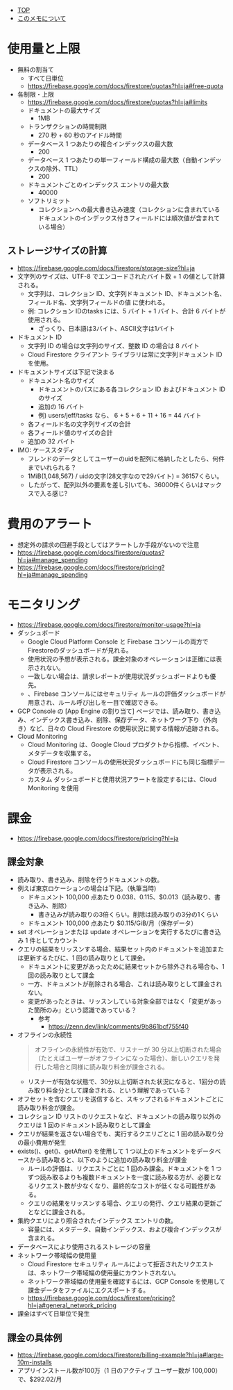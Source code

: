 - [TOP](./README.md)
- [このメモについて](../README.md)

# 使用量と上限
* 無料の割当て
    * すべて日単位
    * https://firebase.google.com/docs/firestore/quotas?hl=ja#free-quota
* 各制限・上限
    * https://firebase.google.com/docs/firestore/quotas?hl=ja#limits
    * ドキュメントの最大サイズ
        * 1MB
    * トランザクションの時間制限
        * 270 秒 + 60 秒のアイドル時間
    * データベース 1 つあたりの複合インデックスの最大数
        * 200
    * データベース 1 つあたりの単一フィールド構成の最大数（自動インデックスの除外、TTL）
        * 200
    * ドキュメントごとのインデックス エントリの最大数
        * 40000
    * ソフトリミット
        * コレクションへの最大書き込み速度（コレクションに含まれているドキュメントのインデックス付きフィールドには順次値が含まれている場合）
## ストレージサイズの計算
* https://firebase.google.com/docs/firestore/storage-size?hl=ja
* 文字列のサイズは、UTF-8 でエンコードされたバイト数 + 1 の値として計算される。
    * 文字列は、コレクション ID、文字列ドキュメント ID、ドキュメント名、フィールド名、文字列フィールドの値 に使われる。
    * 例: コレクション IDのtasks には、5 バイト + 1 バイト、合計 6 バイトが使用される。
        * ざっくり、日本語は3バイト、ASCII文字は1バイト
* ドキュメント ID 
    * 文字列 ID の場合は文字列のサイズ、整数 ID の場合は 8 バイト
    * Cloud Firestore クライアント ライブラリは常に文字列ドキュメント ID を使用。
* ドキュメントサイズは下記で決まる
    * ドキュメント名のサイズ
        * ドキュメントのパスにある各コレクション ID およびドキュメント ID のサイズ
        * 追加の 16 バイト
        * 例) users/jeff/tasks なら、 6 + 5 + 6 + 11 + 16 = 44 バイト
    * 各フィールド名の文字列サイズの合計
    * 各フィールド値のサイズの合計
    * 追加の 32 バイト
* IMO: ケーススタディ
    * フレンドのデータとしてユーザーのuidを配列に格納したとしたら、何件までいれられる？
    * 1MiB(1,048,567) /  uidの文字(28文字なので29バイト) = 36157くらい。
    * したがって、配列以外の要素を差し引いても、36000件くらいはマックスで入る感じ?



# 費用のアラート
* 想定外の請求の回避手段としてはアラートしか手段がないので注意
* https://firebase.google.com/docs/firestore/quotas?hl=ja#manage_spending
* https://firebase.google.com/docs/firestore/pricing?hl=ja#manage_spending

# モニタリング
* https://firebase.google.com/docs/firestore/monitor-usage?hl=ja
* ダッシュボード
    * Google Cloud Platform Console と Firebase コンソールの両方でFirestoreのダッシュボードが見れる。
    * 使用状況の予想が表示される。課金対象のオペレーションは正確には表示されない。
    * 一致しない場合は、請求レポートが使用状況ダッシュボードよりも優先。
    * 、Firebase コンソールにはセキュリティ ルールの評価ダッシュボードが用意され、ルール呼び出しを一目で確認できる。
* GCP Console の [App Engine の割り当て] ページでは、読み取り、書き込み、インデックス書き込み、削除、保存データ、ネットワーク下り（外向き）など、日々の Cloud Firestore の使用状況に関する情報が追跡される。
* Cloud Monitoring
    * Cloud Monitoring は、Google Cloud プロダクトから指標、イベント、メタデータを収集する。
    * Cloud Firestore コンソールの使用状況ダッシュボードにも同じ指標データが表示される。
    * カスタム ダッシュボードと使用状況アラートを設定するには、Cloud Monitoring を使用

# 課金
* https://firebase.google.com/docs/firestore/pricing?hl=ja
## 課金対象
* 読み取り、書き込み、削除を行うドキュメントの数。
* 例えば東京ロケーションの場合は下記。（執筆当時)
    * ドキュメント 100,000 点あたり $0.038、$0.115、$0.013（読み取り、書き込み、削除）
        * 書き込みが読み取りの3倍くらい。削除は読み取りの3分の1くらい
    * ドキュメント 100,000 点あたり $0.115/GiB/月（保存データ）
* set オペレーションまたは update オペレーションを実行するたびに書き込み 1 件としてカウント
* クエリの結果をリッスンする場合、結果セット内のドキュメントを追加または更新するたびに、1 回の読み取りとして課金。
    * ドキュメントに変更があったために結果セットから除外される場合も、1 回の読み取りとして課金
    * 一方、ドキュメントが削除される場合、これは読み取りとして課金されない。
    * 変更があったときは、リッスンしている対象全部ではなく「変更があった箇所のみ」という認識であっている？
        * 参考
            * https://zenn.dev/link/comments/9b861bcf755f40
* オフラインの永続性
    >オフラインの永続性が有効で、リスナーが 30 分以上切断された場合（たとえばユーザーがオフラインになった場合）、新しいクエリを発行した場合と同様に読み取り料金が課金される。
    * リスナーが有効な状態で、30分以上切断された状況になると、1回分の読み取り料金分として課金される、という理解であっている？
* オフセットを含むクエリを送信すると、スキップされるドキュメントごとに読み取り料金が課金。
* コレクション ID リストのリクエストなど、ドキュメントの読み取り以外のクエリは 1 回のドキュメント読み取りとして課金
* クエリが結果を返さない場合でも、実行するクエリごとに 1 回の読み取り分の最小費用が発生
* exists()、get()、getAfter() を使用して 1 つ以上のドキュメントをデータベースから読み取ると、以下のように追加の読み取り料金が課金
    * ルールの評価は、リクエストごとに 1 回のみ課金。ドキュメントを 1 つずつ読み取るよりも複数ドキュメントを一度に読み取る方が、必要となるリクエスト数が少なくなり、最終的なコストが低くなる可能性がある。
    * クエリの結果をリッスンする場合、クエリの発行、クエリ結果の更新ごとなどに課金される。
* 集約クエリにより照合されたインデックス エントリの数。
    * 容量には、メタデータ、自動インデックス、および複合インデックスが含まれる。
* データベースにより使用されるストレージの容量
* ネットワーク帯域幅の使用量
    * Cloud Firestore セキュリティ ルールによって拒否されたリクエストは、ネットワーク帯域幅の使用量にカウントされない。
    * ネットワーク帯域幅の使用量を確認するには、GCP Console を使用して課金データをファイルにエクスポートする。
    * https://firebase.google.com/docs/firestore/pricing?hl=ja#general_network_pricing
* 課金はすべて日単位で発生
## 課金の具体例
* https://firebase.google.com/docs/firestore/billing-example?hl=ja#large-10m-installs
* アプリインストール数が100万（1 日のアクティブ ユーザー数が 100,000）で、$292.02/月

